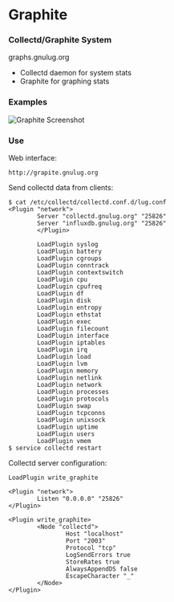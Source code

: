 # Graphite

### Collectd/Graphite System ###

graphs.gnulug.org
* Collectd daemon for system stats
* Graphite for graphing stats

### Examples ###

![Graphite Screenshot](http://jonschipp.com/lug/graphite.png)

### Use ###

Web interface:
```
http://grapite.gnulug.org
```

Send collectd data from clients:
```
$ cat /etc/collectd/collectd.conf.d/lug.conf
<Plugin "network">
        Server "collectd.gnulug.org" "25826"
        Server "influxdb.gnulug.org" "25826"
        </Plugin>

        LoadPlugin syslog
        LoadPlugin battery
        LoadPlugin cgroups
        LoadPlugin conntrack
        LoadPlugin contextswitch
        LoadPlugin cpu
        LoadPlugin cpufreq
        LoadPlugin df
        LoadPlugin disk
        LoadPlugin entropy
        LoadPlugin ethstat
        LoadPlugin exec
        LoadPlugin filecount
        LoadPlugin interface
        LoadPlugin iptables
        LoadPlugin irq
        LoadPlugin load
        LoadPlugin lvm
        LoadPlugin memory
        LoadPlugin netlink
        LoadPlugin network
        LoadPlugin processes
        LoadPlugin protocols
        LoadPlugin swap
        LoadPlugin tcpconns
        LoadPlugin unixsock
        LoadPlugin uptime
        LoadPlugin users
        LoadPlugin vmem
$ service collectd restart
```

Collectd server configuration:
```
LoadPlugin write_graphite

<Plugin "network">
        Listen "0.0.0.0" "25826"
</Plugin>

<Plugin write_graphite>
        <Node "collectd">
                Host "localhost"
                Port "2003"
                Protocol "tcp"
                LogSendErrors true
                StoreRates true
                AlwaysAppendDS false
                EscapeCharacter "_"
        </Node>
</Plugin>
```

